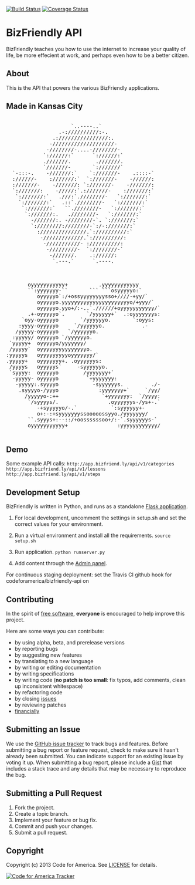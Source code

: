 [![Build Status](https://travis-ci.org/codeforamerica/bizfriendly-api.png)](https://travis-ci.org/codeforamerica/bizfriendly-api)
[![Coverage Status](https://coveralls.io/repos/codeforamerica/bizfriendly-api/badge.png)](https://coveralls.io/r/codeforamerica/bizfriendly-api)

BizFriendly API
=========

BizFriendly teaches you how to use the internet to increase your quality of life, be more effecient at work, and perhaps even how to be a better citizen.

## <a name="about"></a>About
This is the API that powers the various BizFriendly applications.

## Made in Kansas City

<pre>

                     `..----..`                    
                 .-://////////:-.                 
               .:////////////////:.               
              -////////////////////-              
             -////////-....-////////-             
            `://////:`      `://////:`            
            .///////.        .///////.            
            `///////-       `:///////`            
  `-:::-.    -///////:`    `:///////-    .::::-`  
  ://////-    :///////:`  `:///////-    -//////:  
  :///////-    -///////: `:///////-    -///////:  
  `:///////:    -/////:`.:///////-    :///////:`  
   `:///////:`   .///:`.////////-   `:///////:`   
    `:///////:`   .::`.////////-   `:///////:`    
     `:///////:`   ``.////////-   `:///////:`     
      `:///////:.   .////////-   `:///////:`      
        -///////:. -////////-`. `:///////:`       
        `:////////:////////-`:/-:///////:`        
          :///////////////.`://////////:`         
           -/////////////.`://////////:           
            -///////////- ://////////:            
             -/////////-  `:////////-`            
              -///////.    .://////:              
               `.---.`      `.----.               
                                                  


       oyyyyyyyyyyy+          .yyyyyyyyyyyy       
       ``:yyyyyyy-``       ``` ```osyyyyyo:`      
          oyyyyyo`:/+ossyyyyyyyysso+////-+yy/`    
          oyyyyyo.yyyyyyyyyyyyyyyyyyyyyyo/+yyy/`  
          oyyyyyo.yyo+/:-..`.//////+oyyyyyyyyyyy/`
       .+-oyyyyyo`.       `/yyyyyy+`  .:oyyyyyyys:
     `oyy-oyyyyyo       `/yyyyyyo.       `:oyys:  
    :yyyy-oyyyyyo     `/yyyyyyo.            .-    
   /yyyyy-oyyyyyo   `/yyyyyyo.                    
  :yyyyy/ oyyyyyo `/yyyyyyo.                      
 `yyyyy+  oyyyyyo/yyyyyyy/                        
 /yyyyy`  oyyyyyyyyyyyyyyyo.                      
:yyyyys   oyyyyyyyyyoyyyyyyy/`                    
.yyyyy+   oyyyyyyy+. .oyyyyyys:                   
 /yyyys   oyyyyys`     -syyyyyyo.                 
 `syyyy:  oyyyyyo        /yyyyyyy+`               
  -yyyyy- oyyyyyo         `+yyyyyyy:              
   -yyyyy:.syyyyo           -syyyyyys.         ./-
    .syyyyo-/yyyo             :yyyyyyy+`     `/yy/
      /yyyyyo-:++              `+yyyyyyy:  `/yyyy:
       `/syyyys/.                .oyyyyyys-/ys+-.`
          -+syyyyyo/-.`           `:syyyyyy+-     
          o+:-:+syyyyyyyssooooossyyo./yyyyyyy/    
       ``.syyys+:--::/+oossssssoo+/:-`.syyyyyys-` 
       oyyyyyyyyyyy+                :yyyyyyyyyyyy/

</pre>

## <a name="demo"></a>Demo
Some example API calls:
	`http://app.bizfriend.ly/api/v1/categories`
	`http://app.bizfriend.ly/api/v1/lessons`
	`http://app.bizfriend.ly/api/v1/steps`

## <a name="development-setup"></a>Development Setup

BizFriendly is written in Python, and runs as a standalone [Flask application](http://flask.pocoo.org/).

1. For local development, uncomment the settings in setup.sh and set the correct values for your environment. 

2. Run a virtual environment and install all the requirements.
	`source setup.sh`

3. Run application.
    `python runserver.py`

4. Add content through the [Admin panel](http://127.0.0.1:5000/api/admin/categoryview/).

For continuous staging deployment:
set the Travis CI github hook for codeforamerica/bizfriendly-api on

## <a name="contributing"></a>Contributing
In the spirit of [free software][free-sw], **everyone** is encouraged to help
improve this project.

[free-sw]: http://www.fsf.org/licensing/essays/free-sw.html

Here are some ways *you* can contribute:

* by using alpha, beta, and prerelease versions
* by reporting bugs
* by suggesting new features
* by translating to a new language
* by writing or editing documentation
* by writing specifications
* by writing code (**no patch is too small**: fix typos, add comments, clean up
  inconsistent whitespace)
* by refactoring code
* by closing [issues][]
* by reviewing patches
* [financially][]

[issues]: https://github.com/codeforamerica/bizfriendly-api/issues
[financially]: https://secure.codeforamerica.org/page/contribute

## <a name="issues"></a>Submitting an Issue
We use the [GitHub issue tracker][issues] to track bugs and features. Before
submitting a bug report or feature request, check to make sure it hasn't
already been submitted. You can indicate support for an existing issue by
voting it up. When submitting a bug report, please include a [Gist][] that
includes a stack trace and any details that may be necessary to reproduce the
bug.

[gist]: https://gist.github.com/

## <a name="pulls"></a>Submitting a Pull Request
1. Fork the project.
2. Create a topic branch.
3. Implement your feature or bug fix.
4. Commit and push your changes.
5. Submit a pull request.

## <a name="copyright"></a>Copyright
Copyright (c) 2013 Code for America. See [LICENSE][] for details.

[license]: https://github.com/codeforamerica/bizfriendly-api

[![Code for America Tracker](http://stats.codeforamerica.org/codeforamerica/bizfriendly-api.png)](http://stats.codeforamerica.org/projects/bizfriendly-api)

